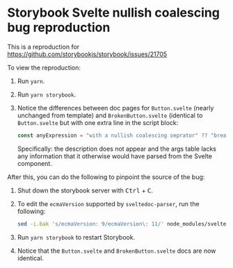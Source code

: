 # Storybook Svelte nullish coalescing bug reproduction

This is a reproduction for https://github.com/storybookjs/storybook/issues/21705

To view the reproduction:

1. Run `yarn`.

1. Run `yarn storybook`.

1. Notice the differences between doc pages for `Button.svelte` (nearly
   unchanged from template) and `BrokenButton.svelte` (identical to
   `Button.svelte` but with one extra line in the script block:

   ```js
   const anyExpression = "with a nullish coalescing oeprator" ?? "breaks docs";
   ```

   Specifically: the description does not appear and the args table lacks any
   information that it otherwise would have parsed from the Svelte component.

After this, you can do the following to pinpoint the source of the bug:

1. Shut down the storybook server with <kbd>Ctrl</kbd> + <kbd>C</kbd>.

1. To edit the `ecmaVersion` supported by `sveltedoc-parser`, run the following:

   ```sh
   sed -i.bak 's/ecmaVersion: 9/ecmaVersion\: 11/' node_modules/sveltedoc-parser/lib/options.js
   ```

1. Run `yarn storybook` to restart Storybook.

1. Notice that the `Button.svelte` and `BrokenButton.svelte` docs are now
   identical.

